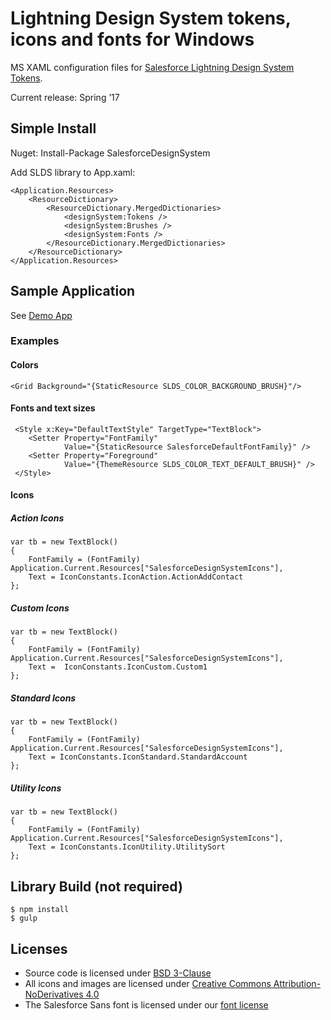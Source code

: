 # Lightning Design System tokens, icons and fonts for Windows

MS XAML configuration files for [Salesforce Lightning Design System](https://www.lightningdesignsystem.com/) [Tokens](https://www.lightningdesignsystem.com/design-tokens/).

Current release: Spring ’17

## Simple Install

Nuget: Install-Package SalesforceDesignSystem

Add SLDS library to App.xaml:

```
<Application.Resources>
    <ResourceDictionary>
        <ResourceDictionary.MergedDictionaries>
            <designSystem:Tokens />
            <designSystem:Brushes />
            <designSystem:Fonts />
        </ResourceDictionary.MergedDictionaries>
    </ResourceDictionary>
</Application.Resources>
```

## Sample Application 

See [Demo App](https://github.com/salesforce-ux/design-system-windows/tree/master/sample/SampleApp)

### Examples

#### Colors

```
<Grid Background="{StaticResource SLDS_COLOR_BACKGROUND_BRUSH}"/>
```


#### Fonts and text sizes

```
 <Style x:Key="DefaultTextStyle" TargetType="TextBlock">
    <Setter Property="FontFamily"
            Value="{StaticResource SalesforceDefaultFontFamily}" />
    <Setter Property="Foreground"
            Value="{ThemeResource SLDS_COLOR_TEXT_DEFAULT_BRUSH}" />
 </Style>

```


#### Icons

##### Action Icons

```
var tb = new TextBlock()
{
    FontFamily = (FontFamily) Application.Current.Resources["SalesforceDesignSystemIcons"],
    Text = IconConstants.IconAction.ActionAddContact
};

```


##### Custom Icons

```
var tb = new TextBlock()
{
    FontFamily = (FontFamily) Application.Current.Resources["SalesforceDesignSystemIcons"],
    Text =  IconConstants.IconCustom.Custom1
};

```


##### Standard Icons

```
var tb = new TextBlock()
{
    FontFamily = (FontFamily) Application.Current.Resources["SalesforceDesignSystemIcons"],
    Text = IconConstants.IconStandard.StandardAccount
};

```


##### Utility Icons


```
var tb = new TextBlock()
{
    FontFamily = (FontFamily) Application.Current.Resources["SalesforceDesignSystemIcons"],
    Text = IconConstants.IconUtility.UtilitySort
};

```

## Library Build (not required)

```
$ npm install
$ gulp
```

## Licenses

* Source code is licensed under [BSD 3-Clause](https://git.io/sfdc-license)
* All icons and images are licensed under [Creative Commons Attribution-NoDerivatives 4.0](https://github.com/salesforce-ux/licenses/blob/master/LICENSE-icons-images.txt)
* The Salesforce Sans font is licensed under our [font license](https://github.com/salesforce-ux/licenses/blob/master/LICENSE-font.txt)
